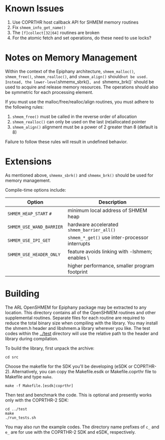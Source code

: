 # Known Issues

1. Use COPRTHR host callback API for SHMEM memory routines
2. Fix `shmem_info_get_name()`
3. The `[f]collect[32|64]` routines are broken
4. For the atomic fetch and set operations, do these need to use locks?

# Notes on Memory Management

Within the context of the Epiphany architecture, `shmem_malloc()`,
`shmem_free()`, `shmem_realloc()`, and `shmem_align()` should` not be used.
Instead, the lower-level `shmemx_sbrk()`, and `shmemx_brk()` should be used
to acquire and release memory resources. The operations should also be
symmetric for each processing element.

If you must use the malloc/free/realloc/align routines, you must adhere to
the following rules:

1. `shmem_free()` must be called in the reverse order of allocation
2. `shmem_realloc()` can only be used on the last (re)allocated pointer
3. `shmem_align()` alignment must be a power of 2 greater than 8 (default is 8)

Failure to follow these rules will result in undefined behavior.

# Extensions

As mentioned above, `shmemx_sbrk()` and `shmemx_brk()` should be used for
memory management.

Compile-time options include:

| Option                   | Description                                    |
|--------------------------|------------------------------------------------|
| `SHMEM_HEAP_START` `#`   | minimum local address of SHMEM heap            |
| `SHMEM_USE_WAND_BARRIER` | hardware accelerated `shmem_barrier_all()`     |
| `SHMEM_USE_IPI_GET`      | `shmem_*_get()` use inter-processor interrupts |
| `SHMEM_USE_HEADER_ONLY`  | feature avoids linking with -lshmem; enables \ |
|                          | higher performance, smaller program footprint  |

# Building

The ARL OpenSHMEM for Epiphany package may be extracted to any location. This
directory contains all of the OpenSHMEM routines and other supplemental
routines. Separate files for each routine are required to reduce the total
binary size when compiling with the library. You may install the shmem.h header
and libshmem.a library wherever you like. The test codes within the
[../test](../test) directory will use the relative path to the header and
library during compilation.

To build the library, first unpack the archive:
```
cd src
```
Choose the makefile for the SDK you'll be developing (eSDK or COPRTHR-2).
Alternatively, you can copy the Makefile.esdk or Makefile.coprthr file to
Makefile and type `make`.
```
make -f Makefile.[esdk|coprthr]
```
Then test and benchmark the code. This is optional and presently works only
with the COPRTHR-2 SDK:
```
cd ../test
make
./run_tests.sh
```
You may also run the example codes.  The directory name prefixes of `c_` and
`e_` are for use with the COPRTHR-2 SDK and eSDK, respectively.
